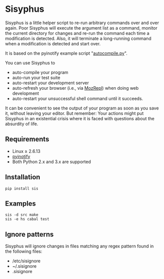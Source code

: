 Sisyphus
========

Sisyphus is a little helper script to re-run arbitrary commands over and over again. Poor Sisyphus will execute the argument list as a command, monitor the current directory for changes and re-run the command each time a modification is detected. Also, it will terminate a long-running command when a modification is detected and start over.

It is based on the pyinotify example script "[autocompile.py](https://github.com/seb-m/pyinotify/blob/master/python2/examples/autocompile.py)".

You can use Sisyphus to

 * auto-compile your program
 * auto-run your test suite
 * auto-restart your development server
 * auto-refresh your browser (i.e., via [MozRepl](https://github.com/bard/mozrepl/wiki)) when doing web development
 * auto-restart your unsuccessful shell command until it succeeds.

It can be convenient to see the output of your program as soon as you save it, without leaving your editor. But remember: Your actions might put Sisyphus in an existential crisis where it is faced with questions about the absurdity of life.

Requirements
------------

 * Linux ≥ 2.6.13
 * [pyinotify](https://github.com/seb-m/pyinotify)
 * Both Python 2.x and 3.x are supported

Installation
------------

    pip install sis

Examples
--------

    sis -d src make
    sis -e hs cabal test

Ignore patterns
---------------

Sisyphus will ignore changes in files matching any regex pattern found in the following files:

 * /etc/sisignore
 * ~/.sisignore
 * .sisignore


